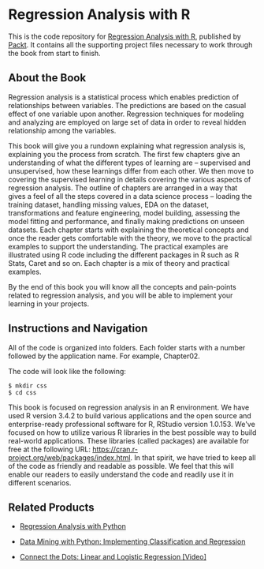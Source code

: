 # Regression Analysis with R
This is the code repository for [Regression Analysis with R](https://www.packtpub.com/big-data-and-business-intelligence/regression-analysis-r?utm_source=github&utm_medium=repository&utm_campaign=9781788627306), published by [Packt](https://www.packtpub.com/?utm_source=github). It contains all the supporting project files necessary to work through the book from start to finish.
## About the Book
Regression analysis is a statistical process which enables prediction of relationships between variables. The predictions are based on the casual effect of one variable upon another. Regression techniques for modeling and analyzing are employed on large set of data in order to reveal hidden relationship among the variables.

This book will give you a rundown explaining what regression analysis is, explaining you the process from scratch. The first few chapters give an understanding of what the different types of learning are – supervised and unsupervised, how these learnings differ from each other. We then move to covering the supervised learning in details covering the various aspects of regression analysis. The outline of chapters are arranged in a way that gives a feel of all the steps covered in a data science process – loading the training dataset, handling missing values, EDA on the dataset, transformations and feature engineering, model building, assessing the model fitting and performance, and finally making predictions on unseen datasets. Each chapter starts with explaining the theoretical concepts and once the reader gets comfortable with the theory, we move to the practical examples to support the understanding. The practical examples are illustrated using R code including the different packages in R such as R Stats, Caret and so on. Each chapter is a mix of theory and practical examples.

By the end of this book you will know all the concepts and pain-points related to regression analysis, and you will be able to implement your learning in your projects.

## Instructions and Navigation
All of the code is organized into folders. Each folder starts with a number followed by the application name. For example, Chapter02.



The code will look like the following:
```
$ mkdir css
$ cd css
```

This book is focused on regression analysis in an R environment. We have used R version 3.4.2 to build various applications and the open source and enterprise-ready professional software for R, RStudio version 1.0.153. We've focused on how to utilize various R libraries in the best possible way to build real-world applications. These libraries (called packages) are available for free at the following URL: https://cran.r-project.org/web/packages/index.html. In that spirit, we have tried to keep all of the code as friendly and readable as possible. We feel that this will enable our readers to easily understand the code and readily use it in different scenarios.

## Related Products
* [Regression Analysis with Python](https://www.packtpub.com/big-data-and-business-intelligence/regression-analysis-python?utm_source=github&utm_medium=repository&utm_campaign=9781785286315)

* [Data Mining with Python: Implementing Classification and Regression](https://www.packtpub.com/big-data-and-business-intelligence/data-mining-python-implementing-classification-and-regression?utm_source=github&utm_medium=repository&utm_campaign=9781785885716)

* [Connect the Dots: Linear and Logistic Regression [Video]](https://www.packtpub.com/application-development/connect-dots-linear-and-logistic-regression-video?utm_source=github&utm_medium=repository&utm_campaign=9781788991957)


